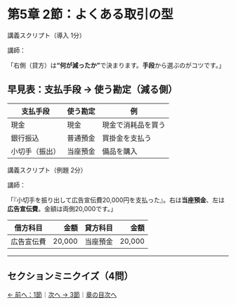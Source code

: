 # 第5章 2節：よくある取引の型

<div class="script">
  <p class="cue">講義スクリプト（導入 1分）</p>
  <p class="t">講師：</p>
  <p class="s">「右側（貸方）は<strong>“何が減ったか”</strong>で決まります。<strong>手段</strong>から選ぶのがコツです。」</p>
</div>

## 早見表：支払手段 → 使う勘定（減る側）

<table class="table-compact table-focus">
  <thead><tr><th>支払手段</th><th>使う勘定</th><th>例</th></tr></thead>
  <tbody>
    <tr><td>現金</td><td>現金</td><td>現金で消耗品を買う</td></tr>
    <tr><td>銀行振込</td><td>普通預金</td><td>買掛金を支払う</td></tr>
    <tr><td>小切手（振出）</td><td>当座預金</td><td>備品を購入</td></tr>
  </tbody>
</table>

<div class="script">
  <p class="cue">講義スクリプト（例題 2分）</p>
  <p class="t">講師：</p>
  <p class="s">「『小切手を振り出して広告宣伝費20,000円を支払った』。右は<strong>当座預金</strong>、左は<strong>広告宣伝費</strong>。金額は両側20,000です。」</p>
</div>

| 借方科目   |   金額 | 貸方科目 |   金額 |
| ---------- | -----: | -------- | -----: |
| 広告宣伝費 | 20,000 | 当座預金 | 20,000 |

---

## セクションミニクイズ（4問）

<div id="quiz-ch05-sec2"
     data-quiz-src="../quizzes/ch05-sec2.json"
     data-quiz-id="ch05-sec2"
     data-accounts-src="../assets/data/accounts.ch05.json"></div>

[← 前へ：1節](01-basics.md)｜[次へ → 3節](03-transfers.md)｜[章の目次へ](index.md)
